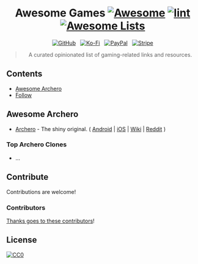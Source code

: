 <div align="center">

<!-- title -->

<!--lint ignore no-dead-urls-->

# Awesome Games [![Awesome](https://awesome.re/badge.svg)](https://awesome.re) [![lint](https://github.com/helena-o-shaw/awesome-games/actions/workflows/lint.yaml/badge.svg)](https://github.com/helena-o-shaw/awesome-games/actions/workflows/lint.yaml) [![Awesome Lists](https://srv-cdn.himpfen.io/badges/awesome-lists/awesomelists-flat.svg)](https://github.com/brandonhimpfen/awesome)

[![GitHub](https://srv-cdn.himpfen.io/badges/github/github-flat.svg)](https://github.com/sponsors/helena-o-shaw/) &nbsp; [![Ko-Fi](https://srv-cdn.himpfen.io/badges/kofi/kofi-flat.svg)](https://ko-fi.com/helena-o-shaw) &nbsp; [![PayPal](https://srv-cdn.himpfen.io/badges/paypal/paypal-flat.svg)](https://paypal.me/helena-o-shaw) &nbsp; [![Stripe](https://srv-cdn.himpfen.io/badges/stripe/stripe-flat.svg)](https://tinyurl.com/helena-o-shaw)

<!-- subtitle -->

> A curated opinionated list of gaming-related links and resources.

<!-- image -->

<!--
<a href="" target="_blank" rel="noopener noreferrer">
  <img src="" />
</a>
-->

<!-- description -->

<!-- TODO -->

</div>

<!-- TOC -->

## Contents

- [Awesome Archero](#awesome-archero)
- [Follow](#follow)

<!-- CONTENT -->

## Awesome Archero

- [Archero](https://www.habby.fun/game/detail/archero) - The shiny original.
(
[Android](https://play.google.com/store/apps/details?id=com.habby.archero) |
[iOS](https://apps.apple.com/us/app/archero/id1453651052) |
[Wiki](https://archero.fandom.com/wiki/Archero_Wiki) |
[Reddit](https://www.reddit.com/r/Archero/wiki/index/)
)

### Top Archero Clones

- ...

<!-- END CONTENT -->

## Contribute

Contributions are welcome!

### Contributors

[Thanks goes to these contributors](https://github.com/helena-o-shaw/awesome-games/graphs/contributors)!

## License

[![CC0](https://mirrors.creativecommons.org/presskit/buttons/88x31/svg/by-sa.svg)](http://creativecommons.org/licenses/by-sa/4.0/)
